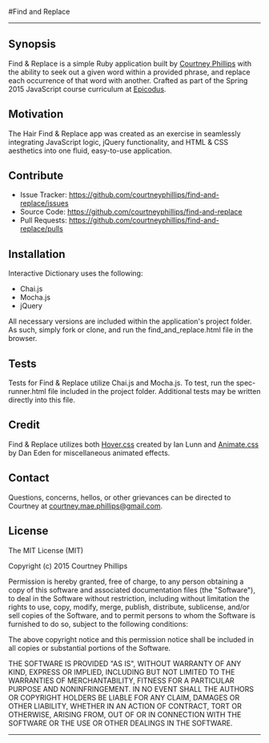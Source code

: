 
#Find and Replace

---

## Synopsis

Find & Replace is a simple Ruby application built by [Courtney Phillips](https://github.com/courtneymaepdx) with the ability to seek out a given word within a provided phrase, and replace each occurrence of that word with another. Crafted as part of the Spring 2015 JavaScript course curriculum at [Epicodus](https://www.epicodus.com/).

## Motivation

The Hair Find & Replace app was created as an exercise in seamlessly integrating JavaScript logic, jQuery functionality, and HTML & CSS aesthetics into one fluid, easy-to-use application.

## Contribute

- Issue Tracker: https://github.com/courtneyphillips/find-and-replace/issues
- Source Code: https://github.com/courtneyphillips/find-and-replace
- Pull Requests: https://github.com/courtneyphillips/find-and-replace/pulls

## Installation

Interactive Dictionary uses the following:

- Chai.js
- Mocha.js
- jQuery

All necessary versions are included within the application's project folder. As such, simply fork or clone, and run the find_and_replace.html file in the browser.

## Tests

Tests for Find & Replace utilize Chai.js and Mocha.js. To test, run the spec-runner.html file included in the project folder. Additional tests may be written directly into this file.

## Credit

Find & Replace utilizes both [Hover.css](http://ianlunn.github.io/Hover/) created by Ian Lunn and [Animate.css](https://github.com/daneden/animate.css) by Dan Eden for miscellaneous animated effects.

## Contact

Questions, concerns, hellos, or other grievances can be directed to Courtney at <courtney.mae.phillips@gmail.com>.

## License

The MIT License (MIT)

Copyright (c) 2015 Courtney Phillips

Permission is hereby granted, free of charge, to any person obtaining a copy
of this software and associated documentation files (the "Software"), to deal
in the Software without restriction, including without limitation the rights
to use, copy, modify, merge, publish, distribute, sublicense, and/or sell
copies of the Software, and to permit persons to whom the Software is
furnished to do so, subject to the following conditions:

The above copyright notice and this permission notice shall be included in
all copies or substantial portions of the Software.

THE SOFTWARE IS PROVIDED "AS IS", WITHOUT WARRANTY OF ANY KIND, EXPRESS OR
IMPLIED, INCLUDING BUT NOT LIMITED TO THE WARRANTIES OF MERCHANTABILITY,
FITNESS FOR A PARTICULAR PURPOSE AND NONINFRINGEMENT. IN NO EVENT SHALL THE
AUTHORS OR COPYRIGHT HOLDERS BE LIABLE FOR ANY CLAIM, DAMAGES OR OTHER
LIABILITY, WHETHER IN AN ACTION OF CONTRACT, TORT OR OTHERWISE, ARISING FROM,
OUT OF OR IN CONNECTION WITH THE SOFTWARE OR THE USE OR OTHER DEALINGS IN
THE SOFTWARE.

---
